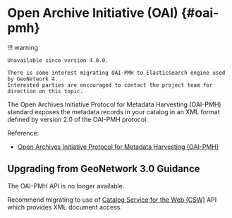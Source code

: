 # Open Archive Initiative (OAI) {#oai-pmh}

!!! warning

    Unavailable since version 4.0.0.
    
    There is some interest migrating OAI-PMH to Elasticsearch engine used by GeoNetwork 4.
    Interested parties are encouraged to contact the project team for direction on this topic.

The Open Archives Initiative Protocol for Metadata Harvesting (OAI-PMH) standard exposes the metadata records in your catalog in an XML format defined by version 2.0 of the OAI-PMH protocol.

Reference:

* [Open Archives Initiative Protocol for Metadata Harvesting (OAI-PMH)](https://www.openarchives.org/OAI/openarchivesprotocol.html)

## Upgrading from GeoNetwork 3.0 Guidance

The OAI-PMH API is no longer available.

Recommend migrating to use of [Catalog Service for the Web (CSW)](csw.md) API which provides XML document access.
